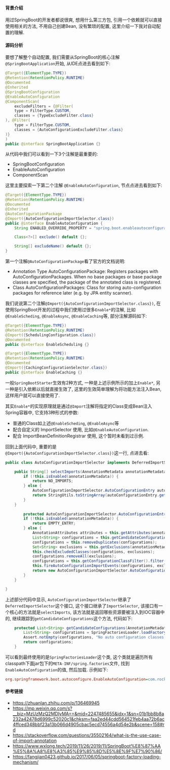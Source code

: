 #### 背景介绍

用过SpringBoot的开发者都说很爽, 想用什么第三方包, 引用一个依赖就可以直接使用相关的方法, 不用自己创建Bean, 没有繁琐的配置, 这里介绍一下我对自动配置的理解.

#### 源码分析

要想了解整个自动配置, 我们需要从SpringBoot的核心注解`@SpringBootApplication`开始, 从IDE点进去看到如下:

```java
@Target({ElementType.TYPE})
@Retention(RetentionPolicy.RUNTIME)
@Documented
@Inherited
@SpringBootConfiguration
@EnableAutoConfiguration
@ComponentScan(
    excludeFilters = {@Filter(
    type = FilterType.CUSTOM,
    classes = {TypeExcludeFilter.class}
), @Filter(
    type = FilterType.CUSTOM,
    classes = {AutoConfigurationExcludeFilter.class}
)}
)
public @interface SpringBootApplication {}
```

从代码中我们可以看到一下3个注解是最重要的:

* SpringBootConfiguration
* EnableAutoConfiguration
* ComponentScan

这里主要探索一下第二个注解 `@EnableAutoConfiguration`, 节点点进去看到如下:

```java
@Target({ElementType.TYPE})
@Retention(RetentionPolicy.RUNTIME)
@Documented
@Inherited
@AutoConfigurationPackage
@Import({AutoConfigurationImportSelector.class})
public @interface EnableAutoConfiguration {
    String ENABLED_OVERRIDE_PROPERTY = "spring.boot.enableautoconfiguration";

    Class<?>[] exclude() default {};

    String[] excludeName() default {};
}
```

第一个注解`@AutoConfigurationPackage`看了官方的文档说明:

* Annotation Type AutoConfigurationPackage: Registers packages with AutoConfigurationPackages. When no base packages or base package classes are specified, the package of the annotated class is registered.
* Class AutoConfigurationPackages: Class for storing auto-configuration packages for reference later (e.g. by JPA entity scanner).



我们说说第二个注解`@Import({AutoConfigurationImportSelector.class})`, 在使用SpringBoot开发的过程中我们使用过很多`Enable*`的注解, 比如`@EnableScheding`, `@EnableAsync`, `@EnableCaching`等, 部分注解源码如下:

```java
@Target({ElementType.TYPE})
@Retention(RetentionPolicy.RUNTIME)
@Import({SchedulingConfiguration.class})
@Documented
public @interface EnableScheduling {}
```

```java
@Target({ElementType.TYPE})
@Retention(RetentionPolicy.RUNTIME)
@Documented
@Import({CachingConfigurationSelector.class})
public @interface EnableCaching {}
```

一般`SpringBootStarter`生效有2种方式, 一种是上述示例所示的加上`Enable*`, 另一种是引入依赖以后就直接生效了,  这里的生效简单理解为将功能方法注入Bean, 这样用户就可以直接使用了.

其实`Enable*`的实现原理就是通过`@Import`注解将指定的Class变成Bean注入Spring容器中, 它支持3种形式的参数:

* 普通的Class如上述`@EnableScheding`, `@EnableAsync`等
* 配合自定义的 ImportSelector 使用, 比如`@EnableAutoConfiguration`.
* 配合 ImportBeanDefinitionRegistrar 使用, 这个暂时未看到过示例.

回到上面代码中, 重要的是`@Import({AutoConfigurationImportSelector.class})`这一行, 点进去看:

```java
public class AutoConfigurationImportSelector implements DeferredImportSelector{

    public String[] selectImports(AnnotationMetadata annotationMetadata) {
        if (!this.isEnabled(annotationMetadata)) {
            return NO_IMPORTS;
        } else {
            AutoConfigurationImportSelector.AutoConfigurationEntry autoConfigurationEntry = this.getAutoConfigurationEntry(annotationMetadata);
            return StringUtils.toStringArray(autoConfigurationEntry.getConfigurations());
        }
    }
    
        protected AutoConfigurationImportSelector.AutoConfigurationEntry getAutoConfigurationEntry(AnnotationMetadata annotationMetadata) {
        if (!this.isEnabled(annotationMetadata)) {
            return EMPTY_ENTRY;
        } else {
            AnnotationAttributes attributes = this.getAttributes(annotationMetadata);
            List<String> configurations = this.getCandidateConfigurations(annotationMetadata, attributes);
            configurations = this.removeDuplicates(configurations);
            Set<String> exclusions = this.getExclusions(annotationMetadata, attributes);
            this.checkExcludedClasses(configurations, exclusions);
            configurations.removeAll(exclusions);
            configurations = this.getConfigurationClassFilter().filter(configurations);
            this.fireAutoConfigurationImportEvents(configurations, exclusions);
            return new AutoConfigurationImportSelector.AutoConfigurationEntry(configurations, exclusions);
        }
    }

}
```

上述部分代码中显示, `AutoConfigurationImportSelector`继承了`DeferredImportSelector`这个接口, 这个接口继承了`ImportSelector`, 该接口有一个核心的方法就是`selectImports`, 该方法就是返回哪些资源要被注入到IOC容器中的,  继续跟踪到`getCandidateConfigurations`这个方法, 代码如下:

```java
    protected List<String> getCandidateConfigurations(AnnotationMetadata metadata, AnnotationAttributes attributes) {
        List<String> configurations = SpringFactoriesLoader.loadFactoryNames(this.getSpringFactoriesLoaderFactoryClass(), this.getBeanClassLoader());
        Assert.notEmpty(configurations, "No auto configuration classes found in META-INF/spring.factories. If you are using a custom packaging, make sure that file is correct.");
        return configurations;
    }
```

可以看到最终使用的是`SpringFactoriesLoader`这个类,  这个类就是遍历所有classpath下面jar包下的`META-INF/spring.factories`文件, 找到`EnableAutoConfiguration`的值, 然后加载. 示例如下:

```ini
org.springframework.boot.autoconfigure.EnableAutoConfiguration=com.rockywu.CalculatorAutoConfigure
```

#### 参考链接

* https://zhuanlan.zhihu.com/p/136469945
* https://mp.weixin.qq.com/s?__biz=MzUzMzQ2MDIyMA==&mid=2247485655&idx=1&sn=01b1bb8b8a232a42478d6999c52020c1&chksm=faa2ed44cdd564521feb4aa72b6ac4ffced348bbf23a13b066d4905cbac5ecd74556a4d54e2b&scene=158#rd
* https://stackoverflow.com/questions/35502164/what-is-the-use-case-of-import-annotation
* https://www.wxlong.tech/2019/11/26/2019/11/SpringBoot%E8%87%AA%E5%8A%A8%E8%A3%85%E9%85%8D%E5%8E%9F%E7%90%86/
* https://fangjian0423.github.io/2017/06/05/springboot-factory-loading-mechanism/



